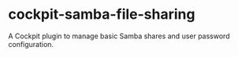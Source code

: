 # cockpit-samba-file-sharing
A Cockpit plugin to manage basic Samba shares and user password configuration.
